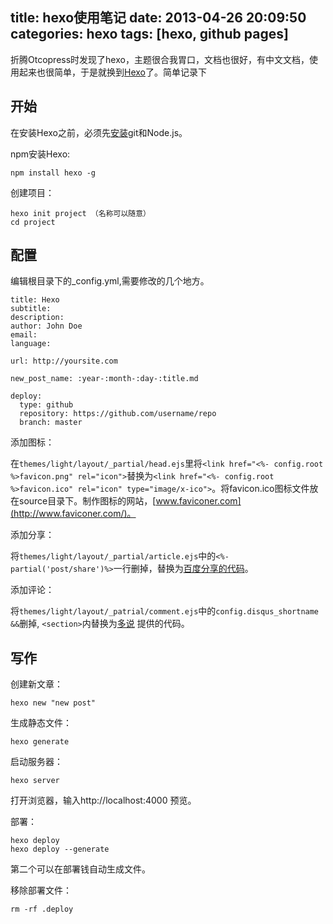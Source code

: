title: hexo使用笔记
date: 2013-04-26 20:09:50
categories: hexo
tags: [hexo, github pages]
---
折腾Otcopress时发现了hexo，主题很合我胃口，文档也很好，有中文文档，使用起来也很简单，于是就换到[Hexo](http://zespia.tw/hexo/)了。简单记录下    

## 开始  

在安装Hexo之前，必须先[安装](http://zespia.tw/hexo/zh-CN/docs/install.html)git和Node.js。

npm安装Hexo:

```
npm install hexo -g
```

创建项目：

```
hexo init project （名称可以随意）
cd project
```

## 配置

编辑根目录下的_config.yml,需要修改的几个地方。 

```
title: Hexo
subtitle:
description:
author: John Doe
email:
language:

url: http://yoursite.com

new_post_name: :year-:month-:day-:title.md 

deploy:
  type: github
  repository: https://github.com/username/repo
  branch: master
```

添加图标：

在`themes/light/layout/_partial/head.ejs`里将`<link href="<%- config.root %>favicon.png" rel="icon">`替换为`<link href="<%- config.root %>favicon.ico" rel="icon" type="image/x-ico">`。将favicon.ico图标文件放在source目录下。制作图标的网站，[www.faviconer.com](http://www.faviconer.com/)。

添加分享：

将`themes/light/layout/_partial/article.ejs`中的`<%-partial('post/share')%>`一行删掉，替换为[百度分享的代码](http://share.baidu.com/code)。

添加评论：

将`themes/light/layout/_patrial/comment.ejs`中的`config.disqus_shortname &&`删掉, `<section>`内替换为[多说](http://duoshuo.com/) 提供的代码。

## 写作

创建新文章：

```
hexo new "new post"
```

生成静态文件：

```
hexo generate
```

启动服务器：

```
hexo server
```

打开浏览器，输入http://localhost:4000 预览。

部署：

```
hexo deploy
hexo deploy --generate
```

第二个可以在部署钱自动生成文件。

移除部署文件：

```
rm -rf .deploy
```

